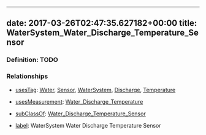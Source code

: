 
---
date: 2017-03-26T02:47:35.627182+00:00
title: WaterSystem_Water_Discharge_Temperature_Sensor
---
### Definition: TODO

### Relationships

* [usesTag](https://brickschema.org/schema/1.0/BrickFrame#usesTag): [Water](https://brickschema.org/schema/1.0/BrickTag#Water), [Sensor](https://brickschema.org/schema/1.0/BrickTag#Sensor), [WaterSystem](https://brickschema.org/schema/1.0/BrickTag#WaterSystem), [Discharge](https://brickschema.org/schema/1.0/BrickTag#Discharge), [Temperature](https://brickschema.org/schema/1.0/BrickTag#Temperature)

* [usesMeasurement](https://brickschema.org/schema/1.0/BrickFrame#usesMeasurement): [Water_Discharge_Temperature](https://brickschema.org/schema/1.0/Brick#Water_Discharge_Temperature)

* [subClassOf](http://www.w3.org/2000/01/rdf-schema#subClassOf): [Water_Discharge_Temperature_Sensor](https://brickschema.org/schema/1.0/Brick#Water_Discharge_Temperature_Sensor)

* [label](http://www.w3.org/2000/01/rdf-schema#label): WaterSystem Water Discharge Temperature Sensor
